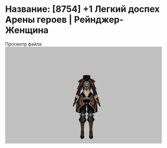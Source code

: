 # Название: [8754] +1 Легкий доспех Арены героев | Рейнджер-Женщина

Просмотр файла:
![p030031.png](p030031.png)